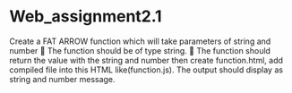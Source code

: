 # Web_assignment2.1
Create a FAT ARROW function which will take parameters of string and number  The function should be of type string.  The function should return the value with the string and number then create function.html, add compiled file into this HTML like(function.js). The output should display as string and number message.
